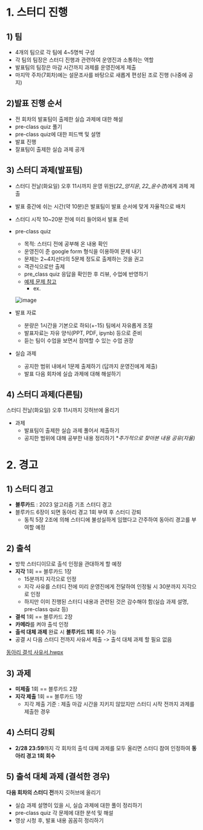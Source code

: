 # 1. 스터디 진행

## 1) 팀
- 4개의 팀으로 각 팀에 4~5명씩 구성
- 각 팀의 팀장은 스터디 진행과 관련하여 운영진과 소통하는 역할
- 발표팀의 팀장은 마감 시간까지 과제를 운영진에게 제출
- 마지막 주차(7회차)에는 설문조사를 바탕으로 새롭게 편성된 조로 진행 (나중에 공지)

## 2)발표 진행 순서
- 전 회차의 발표팀이 출제한 실습 과제에 대한 해설
- pre-class quiz 풀기
- pre-class quiz에 대한 피드백 및 설명
- 발표 진행
- 잘표팀이 출제한 실습 과제 공개

## 3) 스터디 과제(발표팀)
- 스터디 전날(화요일) 오후 11시까지 운영 위원(*22_양지윤*, *22_윤수경*)에게 과제 제출
- 발표 중간에 쉬는 시간(약 10분)은 발표팀이 발표 순서에 맞게 자율적으로 배치 
- 스터디 시작 10~20분 전에 미리 들어와서 발표 준비
- pre-class quiz
   - 목적: 스터디 전에 공부해 온 내용 확인
   - 운영진이 준 google form 형식을 이용하여 문제 내기
   - 문제는 2~4지선다의 5문제 정도로 출제하는 것을 권고
   - 객관식으로만 출제
   - pre_class quiz 응답을 확인한 후 리뷰, 수업에 반영하기
   - [예제 문제 참고](https://docs.google.com/forms/d/e/1FAIpQLSeL_ecFpcUGJObv9XopYwmGErL2E0PPHNzCDp44DU-kYwjAxw/viewform)
     - ex.
   
   ![image](https://github.com/sejongsmarcle/2022_Winter_AiStudy/blob/main/%EC%8A%A4%ED%84%B0%EB%94%94%20%EC%9E%90%EB%A3%8C/img/pre_class%20quiz%20ex.png)
  
- 발표 자료
   - 분량은 1시간을 기본으로 하되(+-15) 팀에서 자유롭게 조절
   - 발표자료는 자유 양식(PPT, PDF, ipynb) 등으로 준비
   - 듣는 팀이 수업을 보면서 참여할 수 있는 수업 권장

- 실습 과제
   - 공지한 범위 내에서 1문제 출제하기 (답까지 운영진에게 제출)
   - 발표 다음 회차에 실습 과제에 대해 해설하기

## 4) 스터디 과제(다른팀)   
스터디 전날(화요일) 오후 11시까지 깃허브에 올리기
- 과제
   - 발표팀이 출제한 실습 과제 풀어서 제출하기
   - 공지한 범위에 대해 공부한 내용 정리하기  **추가적으로 찾아본 내용 공유(자율)*

# 2. 경고

## 1) 스터디 경고
- **블루카드** : 2023 알고리즘 기초 스터디 경고
- 블루카드 6장이 되면 동아리 경고 1회 부여 후 스터디 강퇴
   - 동칙 5장 2조에 의해 스터디에 불성실하게 임했다고 간주하여 동아리 경고를 부여할 예정

## 2) 출석
- 방학 스터디이므로 출석 인정을 관대하게 할 예정
- **지각** 1회 == 블루카드 1장
   - 15분까지 지각으로 인정
   - 지각 사유를 스터디 전에 미리 운영진에게 전달하여 인정될 시 30분까지 지각으로 인정
   - 하지만 이미 진행된 스터디 내용과 관련된 것은 감수해야 함(실습 과제 설명, pre-class quiz 등)
- **결석** 1회 == 블루카드 2장
- **카메라**를 켜야 출석 인정
- **출석 대체 과제** 완료 시 **블루카드 1회** 회수 가능
- 공결 시 다음 스터디 전까지 사유서 제출 -> 출석 대체 과제 할 필요 없음

[동아리 결석 사유서.hwpx](https://github.com/sejongsmarcle/2022_Autumn_DataAnalysisStudy/blob/main/%EB%8F%99%EC%95%84%EB%A6%AC%20%EA%B2%B0%EC%84%9D%20%EC%82%AC%EC%9C%A0%EC%84%9C.hwpx?raw=True)

## 3) 과제
- **미제출** 1회 == 블루카드 2장
- **지각 제출** 1회 == 블루카드 1장
   - 지각 제출 기준 : 제출 마감 시간을 지키지 않았지만 스터디 시작 전까지 과제를 제출한 경우

## 4) 스터디 강퇴
- **2/28 23:59**까지 각 회차의 출석 대체 과제를 모두 올리면 스터디 참여 인정하여 **동아리 경고 1회 회수**

## 5) 출석 대체 과제 (결석한 경우)
**다음 회차의 스터디 전**까지 깃허브에 올리기
- 실습 과제 설명이 있을 시, 실습 과제에 대한 풀이 정리하기 
- pre-class quiz 각 문제에 대한 분석 및 해설
- 영상 시청 후, 발표 내용 꼼꼼히 정리하기

